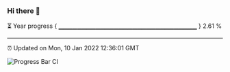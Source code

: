 ### Hi there 👋

⏳ Year progress { ▁▁▁▁▁▁▁▁▁▁▁▁▁▁▁▁▁▁▁▁▁▁▁▁▁▁▁▁▁▁ } 2.61 %

---

⏰ Updated on Mon, 10 Jan 2022 12:36:01 GMT

![Progress Bar CI](https://github.com/ZhaoGui/ZhaoGui/workflows/Progress%20Bar%20CI/badge.svg)
